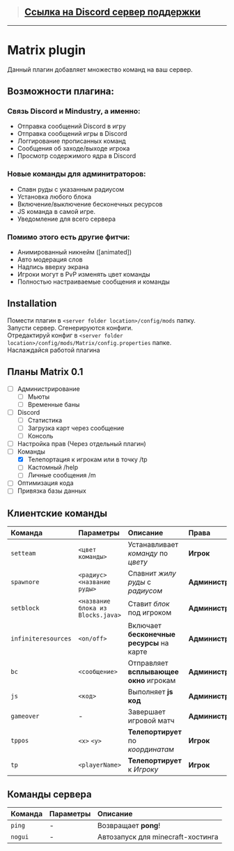 > ## [Ссылка на Discord сервер поддержки](https://discord.gg/BnZV6Gj)

***

# Matrix plugin
Данный плагин добавляет множество команд на ваш сервер.

## Возможности плагина:<br>

### Связь Discord и Mindustry, а именно:
 - Отправка сообщений Discord в игру
 - Отправка сообщений игры в Discord
 - Логгирование прописанных команд
 - Сообщения об заходе/выходе игрока
 - Просмотр содержимого ядра в Discord
 
### Новые команды для админитраторов:
 - Спавн руды с указанным радиусом
 - Установка любого блока
 - Включение/выключение бесконечных ресурсов
 - JS команда в самой игре.
 - Уведомление для всего сервера
 
### Помимо этого есть другие фитчи:
 - Анимированный никнейм ([animated])
 - Авто модерация слов
 - Надпись вверху экрана
 - Игроки могут в PvP изменять цвет команды
 - Полностью настраиваемые сообщения и команды

## Installation

Помести плагин в ``<server folder location>/config/mods`` папку.<br>
Запусти сервер. Сгенерируются конфиги.<br>
Отредактируй конфиг в ``<server folder location>/config/mods/Matrix/config.properties`` папке.<br>
Наслаждайся работой плагина

## Планы Matrix 0.1
- [ ] Администрирование
  - [ ] Мьюты
  - [ ] Временные баны
- [ ] Discord
  - [ ] Статистика
  - [ ] Загрузка карт через сообщение
  - [ ] Консоль
- [ ] Настройка прав (Через отдельный плагин)
- [ ] Команды
  - [x] Телепортация к игрокам или в точку /tp
  - [ ] Кастомный /help
  - [ ] Личные сообщения /m
- [ ] Оптимизация кода
- [ ] Привязка базы данных

## Клиентские команды

| Команда | Параметры | Описание | Права
|:---|:---|:---|:--- |
| `setteam` | `<цвет команды>` | Устанавливает *команду* по *цвету* | **Игрок** |
| `spawnore` | `<радиус>` `<название руды>` | Спавнит *жилу руды* с *радиусом* | **Администратор** |
| `setblock` | `<название блока из Blocks.java>` | Ставит *блок* под игроком | **Администратор** |
| `infiniteresources` | `<on/off>` | Включает **бесконечные ресурсы** на карте | **Администратор** |
| `bc` | `<сообщение>` | Отправляет **всплывающее окно** игрокам | **Администратор** |
| `js` | `<код>` | Выполняет **js код** | **Администратор** |
| `gameover` | - | Завершает игровой матч | **Администратор** |
| `tppos` | `<x>` `<y>` | **Телепортирует** по *координатам* | **Игрок** |
| `tp` | `<playerName>` | **Телепортирует** к *Игроку* | **Игрок** |

## Команды сервера

| Команда | Параметры | Описание |
|:---|:---|:--- |
| `ping` | - | Возвращает **pong**! |
| `nogui` | - | Автозапуск для minecraft-хостинга |
